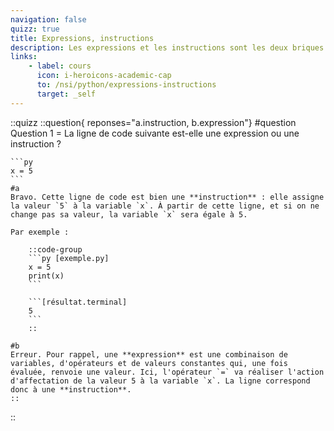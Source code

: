 ```yaml
---
navigation: false
quizz: true
title: Expressions, instructions
description: Les expressions et les instructions sont les deux briques fondamentales d'un programme. Nous voyons dans cette page leur utilité.
links:
    - label: cours
      icon: i-heroicons-academic-cap
      to: /nsi/python/expressions-instructions
      target: _self
---
```

::quizz
    ::question{ reponses="a.instruction, b.expression"}
    #question
    Question 1 = La ligne de code suivante est-elle une expression ou une instruction ?

    ```py
    x = 5
    ```
    #a
    Bravo. Cette ligne de code est bien une **instruction** : elle assigne la valeur `5` à la variable `x`. À partir de cette ligne, et si on ne change pas sa valeur, la variable `x` sera égale à 5.

    Par exemple :

        ::code-group
        ```py [exemple.py]
        x = 5
        print(x)
        ```

        ```[résultat.terminal]
        5
        ```
        ::

    #b
    Erreur. Pour rappel, une **expression** est une combinaison de variables, d'opérateurs et de valeurs constantes qui, une fois évaluée, renvoie une valeur. Ici, l'opérateur `=` va réaliser l'action d'affectation de la valeur 5 à la variable `x`. La ligne correspond donc à une **instruction**.
    ::
::